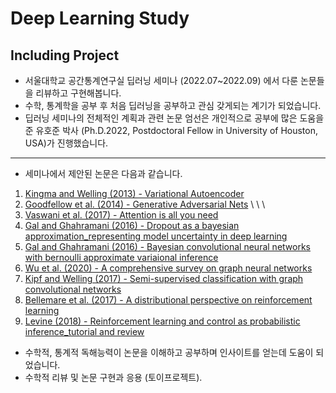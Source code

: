 # Deep Learning Study
## Including Project

- 서울대학교 공간통계연구실 딥러닝 세미나 (2022.07~2022.09) 에서 다룬 논문들을 리뷰하고 구현해봅니다.
- 수학, 통계학을 공부 후 처음 딥러닝을 공부하고 관심 갖게되는 계기가 되었습니다.
- 딥러닝 세미나의 전체적인 계획과 관련 논문 엄선은 개인적으로 공부에 많은 도움을 준 유호준 박사 (Ph.D.2022, Postdoctoral Fellow in University of Houston, USA)가 진행했습니다.

---

- 세미나에서 제안된 논문은 다음과 같습니다.

1. [Kingma and Welling (2013) - Variational Autoencoder](https://arxiv.org/abs/1312.6114)
2. [Goodfellow et al. (2014) - Generative Adversarial Nets](https://arxiv.org/abs/1406.2661)
\\<!-- 3. [Arjovsky et al. (2017) - Wasserstein GAN](https://arxiv.org/abs/1701.07875) (x) -->
\\<!-- 4. [Chen et al. (2018) - Neural ordinary differential equations](https://arxiv.org/abs/1806.07366) (x) -->
\\<!-- 5. [Song et al. (2021) - Score-based generative modeling through stochastic differential equations](https://openreview.net/forum?id=PxTIG12RRHS) (x) -->
3. [Vaswani et al. (2017) - Attention is all you need](https://arxiv.org/abs/1706.03762)
4. [Gal and Ghahramani (2016) - Dropout as a bayesian approximation_representing model uncertainty in deep learning](https://arxiv.org/abs/1506.02142)
5. [Gal and Ghahramani (2016) - Bayesian convolutional neural networks with bernoulli approximate variaional inference](https://arxiv.org/abs/1506.02158)
6. [Wu et al. (2020) - A comprehensive survey on graph neural networks](https://arxiv.org/abs/1901.00596)
7. [Kipf and Welling (2017) - Semi-supervised classification with graph convolutional networks](https://arxiv.org/abs/1609.02907)
8. [Bellemare et al. (2017) - A distributional perspective on reinforcement learning](https://arxiv.org/abs/1707.06887)
9. [Levine (2018) - Reinforcement learning and control as probabilistic inference_tutorial and review](https://arxiv.org/abs/1805.00909)
<!-- 13. [Finn et al. (2017) - Model-agnostic meta learning for fast adaptation of deep networks](https://arxiv.org/abs/1703.03400) (x) -->
<!-- 14. [Finn et al. (2018) - Probabilistic model-agnostic meta-learning](https://arxiv.org/abs/1806.02817) (x) -->
<!-- 15. [He et al. (2020) - Momentum contrast for unsupervised visual representation learning](https://arxiv.org/abs/1911.05722) (x) -->
<!-- 16. [Chen et al. (2020) - A simple framework for contrastive learning of visual representations](https://arxiv.org/abs/2002.05709) (x) -->

- 수학적, 통계적 독해능력이 논문을 이해하고 공부하며 인사이트를 얻는데 도움이 되었습니다.
- 수학적 리뷰 및 논문 구현과 응용 (토이프로젝트).

